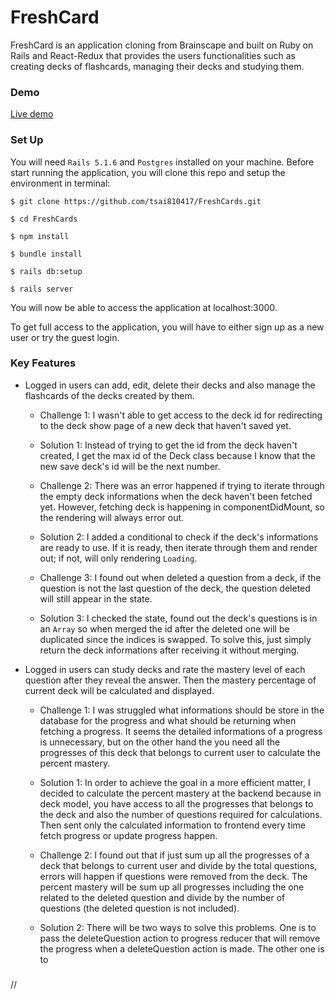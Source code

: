 # FreshCard     
FreshCard is an application cloning from Brainscape and built on Ruby on Rails and React-Redux that provides the users functionalities such as creating decks of flashcards, managing their decks and studying them.       
### Demo            
[Live demo](https://freshcard.herokuapp.com/#/)
### Set Up               
You will need `Rails 5.1.6` and `Postgres` installed on your machine. Before start running the application, you will clone this repo and setup the environment in terminal:
```command
$ git clone https://github.com/tsai810417/FreshCards.git

$ cd FreshCards

$ npm install

$ bundle install

$ rails db:setup

$ rails server
```
You will now be able to access the application at localhost:3000.

To get full access to the application, you will have to either sign up as a new user or try the guest login.
### Key Features
* Logged in users can add, edit, delete their decks and also manage the flashcards of the decks created by them.
  + Challenge 1: I wasn't able to get access to the deck id for redirecting to the deck show page of a new deck that haven't saved yet.

  + Solution 1: Instead of trying to get the id from the deck haven't created, I get the max id of the Deck class because I know that the new save deck's id will be the next number.

  + Challenge 2: There was an error happened if trying to iterate through the empty deck informations when the deck haven't been fetched yet. However, fetching deck is happening in componentDidMount, so the rendering will always error out.

  + Solution 2: I added a conditional to check if the deck's informations are ready to use. If it is ready, then iterate through them and render out; if not, will only rendering `Loading`.

  + Challenge 3: I found out when deleted a question from a deck, if the question is not the last question of the deck, the question deleted will still appear in the state.

  + Solution 3: I checked the state, found out the deck's questions is in an `Array` so when merged the id after the deleted one will be duplicated since the indices is swapped. To solve this, just simply return the deck informations after receiving it without merging.

* Logged in users can study decks and rate the mastery level of each question after they reveal the answer. Then the mastery percentage of current deck will be calculated and displayed.
  + Challenge 1: I was struggled what informations should be store in the database for the progress and what should be returning when fetching a progress. It seems the detailed informations of a progress is unnecessary, but on the other hand the you need all the progresses of this deck that belongs to current user to calculate the percent mastery.

  + Solution 1: In order to achieve the goal in a more efficient matter, I decided to calculate the percent mastery at the backend because in deck model, you have access to all the progresses that belongs to the deck and also the number of questions required for calculations. Then sent only the calculated information to frontend every time fetch progress or update progress happen.

  + Challenge 2: I found out that if just sum up all the progresses of a deck that belongs to current user and divide by the total questions, errors will happen if questions were removed from the deck. The percent mastery will be sum up all progresses including the one related to the deleted question and divide by the number of questions (the deleted question is not included).

  + Solution 2: There will be two ways to solve this problems. One is to pass the deleteQuestion action to progress reducer that will remove the progress when a deleteQuestion action is made. The other one is to 

###











//
